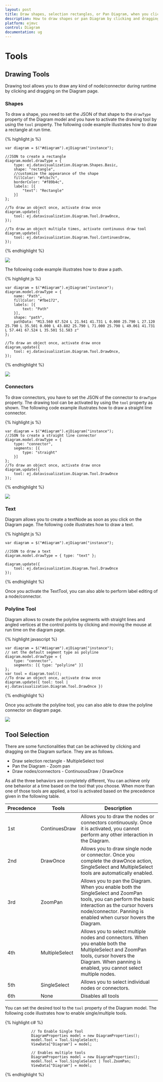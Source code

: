 ```yaml
---
layout: post
title: Draw shapes, selection rectangles, or Pan Diagram, when you click and drag over the Digram surface
description: How to draw shapes or pan Diagram by clicking and dragging over the Diagram surface?
platform: ejmvc
control: Diagram
documentation: ug
---
```


# Tools

## Drawing Tools

Drawing tool allows you to draw any kind of node/connector during runtime by clicking and dragging on the Diagram page. 

### Shapes

To draw a shape, you need to set the JSON of that shape to the `drawType` property of the Diagram model and you have to activate the drawing tool by using the `tool` property. The following code example illustrates how to draw a rectangle at run time. 

{% highlight js %}

    var diagram = $("#diagram").ejDiagram("instance");

    //JSON to create a rectangle
    diagram.model.drawType = {
        type: ej.datavisualization.Diagram.Shapes.Basic,
        shape: "rectangle",
        //customize the appearance of the shape
        fillColor: "#fcbc7c",
        borderColor: "#f89b4c",
        labels: [{
            "text": "Rectangle"
        }]
    };

    //To draw an object once, activate draw once
    diagram.update({
        tool: ej.datavisualization.Diagram.Tool.DrawOnce,
    });

    //To draw an object multiple times, activate continuous draw tool
    diagram.update({
        tool: ej.datavisualization.Diagram.Tool.ContinuesDraw,
    });

{% endhighlight %}

![](Tools_images/Tools_img1.png)

The following code example illustrates how to draw a path.

{% highlight js %}

    var diagram = $("#diagram").ejDiagram("instance");
    diagram.model.drawType = {
        name: "Path",
        fillColor: "#fbe172",
        labels: [{
            text: "Path"
        }],
        shape: "path",
        pathData: "M13.560 67.524 L 21.941 41.731 L 0.000 25.790 L 27.120 25.790 L 35.501 0.000 L 43.882 25.790 L 71.000 25.790 L 49.061 41.731 L 57.441 67.524 L 35.501 51.583 z"
    };

    //To draw an object once, activate draw once
    diagram.update({
        tool: ej.datavisualization.Diagram.Tool.DrawOnce,
    });

{% endhighlight %}

![](Tools_images/Tools_img3.png)

### Connectors

To draw connectors, you have to set the JSON of the connector to `drawType` property. The drawing tool can be activated by using the `tool` property as shown. The following code example illustrates how to draw a straight line connector. 

{% highlight js %}

    var diagram = $("#diagram").ejDiagram("instance");
    //JSON to create a straight line connector
    diagram.model.drawType = {
        type: "connector",
        segments: [{
            type: "straight"
        }]
    };
    //To draw an object once, activate draw once
    diagram.update({
        tool: ej.datavisualization.Diagram.Tool.DrawOnce
    });

{% endhighlight %}

![](Tools_images/Tools_img2.png)

### Text 

Diagram allows you to create a textNode as soon as you click on the Diagram page. The following code illustrates how to draw a text.

{% highlight js %}

    var diagram = $("#diagram").ejDiagram("instance");

    //JSON to draw a text 
    diagram.model.drawType = { type: "text" };

    diagram.update({
        tool: ej.datavisualization.Diagram.Tool.DrawOnce
    });

{% endhighlight %}

Once you activate the TextTool, you can also able to perform label editing of a node/connector.


### Polyline Tool

Diagram allows to create the polyline segments with straight lines and angled vertices at the control points by clicking and moving the mouse at run time on the diagram page.

{% highlight javascript %}

    var diagram = $("#diagram").ejDiagram("instance");
    // set the default segment type as polyline
    diagram.model.drawType = {
        type: "connector",
        segments: [{ type: "polyline" }]
    };
    var tool = diagram.tool();
    //To draw an object once, activate draw once
    diagram.update({ tool: tool | ej.datavisualization.Diagram.Tool.DrawOnce })

{% endhighlight %}

Once you activate the polyline tool, you can also able to draw the polyline connector on diagram page.

![](/aspnetmvc/Diagram/Tools_images/Tools_img4.png)

## Tool Selection

There are some functionalities that can be achieved by clicking and dragging on the Diagram surface. They are as follows.

* Draw selection rectangle - MultipleSelect tool
* Pan the Diagram - Zoom pan
* Draw nodes/connectors - ContinuousDraw / DrawOnce

As all the three behaviors are completely different, You can achieve only one behavior at a time based on the tool that you choose.
When more than one of those tools are applied, a tool is activated based on the precedence given in the following table. 

| Precedence | Tools | Description |
|---|---|---|
| 1st | ContinuesDraw | Allows you to draw the nodes or connectors continuously. Once it is activated, you cannot perform any other interaction in the Diagram. |
| 2nd | DrawOnce | Allows you to draw single node or connector. Once you complete the drawOnce action, SingleSelect and MultipleSelect tools are automatically enabled. |
| 3rd | ZoomPan | Allows you to pan the Diagram. When you enable both the SingleSelect and ZoomPan tools, you can perform the basic interaction as the cursor hovers node/connector. Panning is enabled when cursor hovers the Diagram. |
| 4th | MultipleSelect | Allows you to select multiple nodes and connectors. When you enable both the MultipleSelect and ZoomPan tools, cursor hovers the Diagram. When panning is enabled, you cannot select multiple nodes. |
| 5th | SingleSelect | Allows you to select individual nodes or connectors. |
| 6th | None | Disables all tools |

You can set the desired tool to the `tool` property of the Diagram model. The following code illustrates how to enable single/multiple tools.

{% highlight c# %}

                // To Enable Single Tool 
                DiagramProperties model = new DiagramProperties();
                model.Tool = Tool.SingleSelect;
                ViewData["Diagram"] = model;

                // Enables multiple tools
                DiagramProperties model = new DiagramProperties();
                model.Tool = Tool.SingleSelect | Tool.ZoomPan;
                ViewData["Diagram"] = model;

{% endhighlight %}